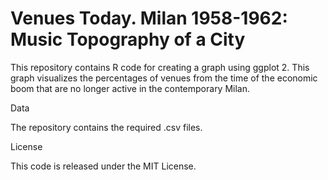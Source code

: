 
# Venues Today. Milan 1958-1962: Music Topography of a City

This repository contains R code for creating a graph using ggplot 2. This graph visualizes the percentages of venues from the time of the economic boom that are no longer active in the contemporary Milan.

Data

The repository contains the required .csv files.


License

This code is released under the MIT License.